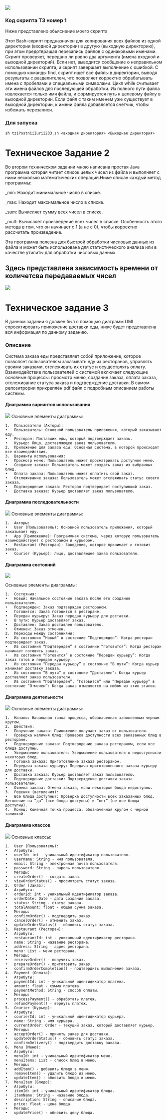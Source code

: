 ![](https://github.com/Iura001/TehnologiiProgram/actions/workflows/github-actions-demo.yml/badge.svg)

### Код скрипта ТЗ номер 1 

Ниже представлено обьяснение моего скрипта 


Этот Bash-скрипт предназначен для копирования всех файлов из одной директории (входной директории) в другую (выходную директорию), при этом предотвращая перезапись файлов с одинаковыми именами.
Скрипт проверяет, передано ли ровно два аргумента (имена входной и выходной директорий). Если нет, выводится сообщение о неправильном использовании скрипта, и скрипт завершает выполнение с ошибкой. С помощью команды find, скрипт ищет все файлы в директории, выводя результаты с разделителем, что позволяет корректно обрабатывать имена с пробелами и специальными символами. Цикл while считывает эти имена файлов для последующей обработки. Из полного пути файла извлекается только имя файла, и формируется путь к целевому файлу в выходной директории. Если файл с таким именем уже существует в выходной директории, к имени файла добавляется счетчик, чтобы избежать перезаписи.


### Для запуска 

```
sh tz1PostniiIurii233.sh <входная директория> <Выходная директория>
```

# Техническое Задание 2 

Во втором техническом задании мною написана простая Java программа которая читает список целых чисел из файла и выполняет с ними несколько математических операций.Ниже описан каждый метод программы:

_min: Находит минимальное число в списке.

_max: Находит максимальное число в списке.

_sum: Вычисляет сумму всех чисел в списке.

_mult: Вычисляет произведение всех чисел в списке. Особенность этого метода в том, что он начинает с 1 (а не с 0), чтобы корректно рассчитать произведение.

Эта программа полезна для быстрой обработки числовых данных из файла и может быть использована для статистического анализа или в качестве утилиты для обработки числовых данных.

## Здесь представлена зависимость времени от количетсва передаваемых чисел
![](chart.png)


# Техническое задание 3

В данном задании я должен был с помощью диаграмм UML спроектировать приложение доставки еды, ниже будет представлена вся информация по данному заданию.

### Описание

Система заказа еды представляет собой приложение, которое позволяет пользователям заказывать еду из ресторанов, управлять своими заказами, отслеживать их статус и осуществлять оплату. Взаимодействие пользователей с системой включает следующие основные процессы: просмотр меню, создание заказа, оплата заказа, отслеживание статуса заказа и подтверждение доставки. В самом репозитрории прикреплён pdf файл с подробным описанием работы системы.

#### Диаграмма вариантов использования 
![](D1.png)
Основные элементы диаграммы:

	1.	Пользователи (Акторы):
	•	Пользователь: Основной пользователь приложения, который заказывает еду.
	•	Ресторан: Поставщик еды, который подтверждает заказы.
	•	Курьер: Лицо, доставляющее заказ пользователю.
	2.	Приложение для заказа еды: Основная система, в которой происходят все взаимодействия.
	3.	Варианты использования:
	•	Просмотр меню: Пользователь может просматривать доступное меню.
	•	Создание заказа: Пользователь может создать заказ из выбранных блюд.
	•	Оплата заказа: Пользователь может оплатить свой заказ.
	•	Отслеживание заказа: Пользователь может отслеживать статус своего заказа.
	•	Подтверждение заказа: Ресторан подтверждает поступивший заказ.
	•	Доставка заказа: Курьер доставляет заказ пользователю.

#### Диаграмма последовательности 
![](D2.png)
Основные элементы диаграммы:

	1.	Акторы:
	•	User (Пользователь): Основной пользователь приложения, который заказывает еду.
	•	App (Приложение): Программная система, через которую пользователь взаимодействует с рестораном и курьером.
	•	Restaurant (Ресторан): Заведение, которое принимает и готовит заказ.
	•	Courier (Курьер): Лицо, доставляющее заказ пользователю.

 #### Диаграмма состояний 
 ![](D3.png)

 Основные элементы диаграммы:

	1.	Состояния:
	•	Новый: Начальное состояние заказа после его создания пользователем.
	•	Подтвержден: Заказ подтвержден рестораном.
	•	Готовится: Заказ готовится в ресторане.
	•	Передан курьеру: Заказ передан курьеру для доставки.
	•	В пути: Курьер доставляет заказ.
	•	Доставлен: Заказ доставлен пользователю.
	•	Отменен: Заказ отменен.
	2.	Переходы между состояниями:
	•	Из состояния “Новый” в состояние “Подтвержден”: Когда ресторан подтверждает заказ.
	•	Из состояния “Подтвержден” в состояние “Готовится”: Когда ресторан начинает готовить заказ.
	•	Из состояния “Готовится” в состояние “Передан курьеру”: Когда заказ готов и передан курьеру.
	•	Из состояния “Передан курьеру” в состояние “В пути”: Когда курьер начинает доставку заказа.
	•	Из состояния “В пути” в состояние “Доставлен”: Когда курьер доставляет заказ пользователю.
	•	Из состояния “Подтвержден”, “Готовится” или “Передан курьеру” в состояние “Отменен”: Когда заказ отменяется на любом из этих этапов.

 #### Диаграмма деятельности 
 ![](D4.png)
 Основные элементы диаграммы:

	1.	Начало: Начальная точка процесса, обозначенная заполненным черным кругом.
	2.	Действия:
	•	Получение заказа: Приложение получает заказ от пользователя.
	•	Проверка наличия блюд: Проверка доступности всех заказанных блюд в ресторане.
	•	Подтверждение заказа: Подтверждение заказа рестораном, если все блюда доступны.
	•	Уведомление пользователя: Уведомление пользователя о недоступности некоторых блюд.
	•	Готовка заказа: Приготовление заказа рестораном.
	•	Передача заказа курьеру: Передача приготовленного заказа курьеру для доставки.
	•	Доставка заказа: Курьер доставляет заказ пользователю.
	•	Подтверждение доставки: Подтверждение доставки заказа пользователем.
	•	Отмена заказа: Отмена заказа, если некоторые блюда недоступны.
	3.	Решения (ветвления):
	•	Все блюда доступны?: Проверка доступности всех заказанных блюд. Ветвление на “да” (все блюда доступны) и “нет” (не все блюда доступны).
	4.	Конец: Конечная точка процесса, обозначенная кругом с черной заливкой.

 #### Диаграмма классов
 ![](D5.png)
 Основные классы:

	1.	User (Пользователь):
	•	Атрибуты:
	•	userId: int - уникальный идентификатор пользователя.
	•	username: String - имя пользователя.
	•	email: String - электронная почта пользователя.
	•	password: String - пароль пользователя.
	•	Методы:
	•	createOrder() - создать заказ.
	•	viewOrderStatus() - просмотреть статус заказа.
	2.	Order (Заказ):
	•	Атрибуты:
	•	orderId: int - уникальный идентификатор заказа.
	•	orderDate: Date - дата создания заказа.
	•	status: String - статус заказа.
	•	totalAmount: float - общая сумма заказа.
	•	Методы:
	•	confirmOrder() - подтвердить заказ.
	•	cancelOrder() - отменить заказ.
	•	updateOrderStatus() - обновить статус заказа.
	3.	Restaurant (Ресторан):
	•	Атрибуты:
	•	restaurantId: int - уникальный идентификатор ресторана.
	•	name: String - название ресторана.
	•	address: String - адрес ресторана.
	•	menu: List - меню ресторана.
	•	Методы:
	•	receiveOrder() - получить заказ.
	•	prepareOrder() - приготовить заказ.
	•	confirmOrderCompletion() - подтвердить выполнение заказа.
	4.	Payment (Оплата):
	•	Атрибуты:
	•	paymentId: int - уникальный идентификатор платежа.
	•	amount: float - сумма платежа.
	•	paymentMethod: String - способ оплаты.
	•	Методы:
	•	processPayment() - обработать платеж.
	•	refundPayment() - вернуть платеж.
	5.	Courier (Курьер):
	•	Атрибуты:
	•	courierId: int - уникальный идентификатор курьера.
	•	name: String - имя курьера.
	•	currentOrder: Order - текущий заказ, который доставляет курьер.
	•	Методы:
	•	acceptOrder() - принять заказ для доставки.
	•	updateOrderStatus() - обновить статус заказа.
	•	confirmDelivery() - подтвердить доставку заказа.
	6.	Menu (Меню):
	•	Атрибуты:
	•	menuId: int - уникальный идентификатор меню.
	•	menuItems: List - список блюд в меню.
	•	Методы:
	•	addItem() - добавить блюдо в меню.
	•	removeItem() - удалить блюдо из меню.
	•	updateItem() - обновить блюдо в меню.
	7.	MenuItem (Блюдо):
	•	Атрибуты:
	•	itemId: int - уникальный идентификатор блюда.
	•	itemName: String - название блюда.
	•	description: String - описание блюда.
	•	price: float - цена блюда.
	•	Методы:
	•	updatePrice() - обновить цену блюда.
 
 






